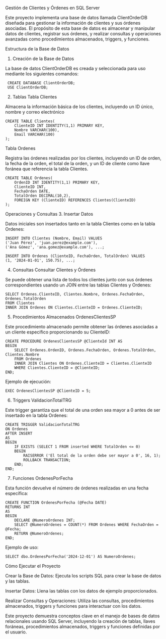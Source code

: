 Gestión de Clientes y Órdenes en SQL Server

Este proyecto implementa una base de datos llamada ClientOrderDB diseñada para gestionar la información de clientes y sus órdenes asociadas.
El propósito de esta base de datos es almacenar y manipular datos de clientes, registrar sus órdenes, y realizar consultas y operaciones avanzadas como procedimientos almacenados, triggers, y funciones.

Estructura de la Base de Datos
1. Creación de la Base de Datos

La base de datos ClientOrderDB es creada y seleccionada para uso mediante los siguientes comandos:

     CREATE DATABASE ClientOrderDB;
     USE ClientOrderDB;

2. Tablas
Tabla Clientes

Almacena la información básica de los clientes, incluyendo un ID único, nombre y correo electrónico

    CREATE TABLE Clientes(
        ClienteID INT IDENTITY(1,1) PRIMARY KEY,
        Nombre VARCHAR(100),
        Email VARCHAR(100)
    );

Tabla Ordenes

Registra las órdenes realizadas por los clientes, incluyendo un ID de orden, la fecha de la orden, el total de la orden, y un ID de cliente como llave foránea que referencia la tabla Clientes.

    CREATE TABLE Ordenes(
        OrdenID INT IDENTITY(1,1) PRIMARY KEY,
        ClienteID INT,
        FechaOrden DATE,
        TotalOrden DECIMAL(10,2),
        FOREIGN KEY (ClienteID) REFERENCES Clientes(ClienteID)
    );

Operaciones y Consultas
3. Insertar Datos

Datos iniciales son insertados tanto en la tabla Clientes como en la tabla Ordenes:

    INSERT INTO Clientes (Nombre, Email) VALUES
    ('Juan Pérez', 'juan.perez@example.com'),
    ('Ana Gómez', 'ana.gomez@example.com'), ...;
    
    INSERT INTO Ordenes (ClienteID, FechaOrden, TotalOrden) VALUES
    (1, '2024-01-01', 150.75), ...;

4. Consultas
Consultar Clientes y Órdenes

Se puede obtener una lista de todos los clientes junto con sus órdenes correspondientes usando un JOIN entre las tablas Clientes y Ordenes:

    SELECT Ordenes.ClienteID, Clientes.Nombre, Ordenes.FechaOrden, Ordenes.TotalOrden
    FROM Clientes
    INNER JOIN Ordenes ON Clientes.ClienteID = Ordenes.ClienteID;

5. Procedimientos Almacenados
OrdenesClientesSP

Este procedimiento almacenado permite obtener las órdenes asociadas a un cliente específico proporcionando su ClienteID:

    CREATE PROCEDURE OrdenesClientesSP @ClienteId INT AS
    BEGIN
        SELECT Ordenes.OrdenID, Ordenes.FechaOrden, Ordenes.TotalOrden, Clientes.Nombre
        FROM Ordenes
        INNER JOIN Clientes ON Ordenes.ClienteID = Clientes.ClienteID
        WHERE Clientes.ClienteID = @ClienteID;
    END;
    
Ejemplo de ejecución:

    EXEC OrdenesClientesSP @ClienteID = 5;

6. Triggers
ValidacionTotalTRG

Este trigger garantiza que el total de una orden sea mayor a 0 antes de ser insertado en la tabla Ordenes:

    CREATE TRIGGER ValidacionTotalTRG
    ON Ordenes
    AFTER INSERT
    AS
    BEGIN
        IF EXISTS (SELECT 1 FROM inserted WHERE TotalOrden <= 0)
        BEGIN
            RAISERROR ('El total de la orden debe ser mayor a 0', 16, 1);
            ROLLBACK TRANSACTION;
        END;
    END;

7. Funciones
OrdenesPorFecha

Esta función devuelve el número de órdenes realizadas en una fecha específica:

    CREATE FUNCTION OrdenesPorFecha (@Fecha DATE)
    RETURNS INT
    AS
    BEGIN
        DECLARE @NumeroOrdenes INT;
        SELECT @NumeroOrdenes = COUNT(*) FROM Ordenes WHERE FechaOrden = @Fecha;
        RETURN @NumeroOrdenes;
    END;

Ejemplo de uso:

    SELECT dbo.OrdenesPorFecha('2024-12-01') AS NumeroOrdenes;

Cómo Ejecutar el Proyecto

  Crear la Base de Datos: Ejecuta los scripts SQL para crear la base de datos y las tablas.
  
  Insertar Datos: Llena las tablas con los datos de ejemplo proporcionados.
  
  Realizar Consultas y Operaciones: Utiliza las consultas, procedimientos almacenados, triggers y funciones para interactuar con los datos.

Este proyecto demuestra conceptos clave en el manejo de bases de datos relacionales usando SQL Server, incluyendo la creación de tablas, llaves foráneas, procedimientos almacenados, triggers y funciones definidas por el usuario.









    
